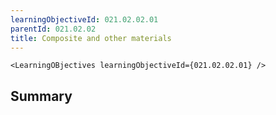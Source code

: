 ```yaml
---
learningObjectiveId: 021.02.02.01
parentId: 021.02.02
title: Composite and other materials
---
```


```tsx eval
<LearningOBjectives learningObjectiveId={021.02.02.01} />
```

## Summary
